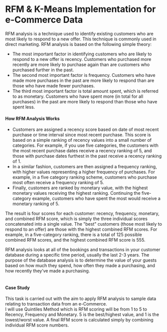 # RFM & K-Means Implementation for e-Commerce Data
RFM analysis is a technique used to identify existing customers who are most likely to respond to a new offer. This technique is commonly used in direct marketing. RFM analysis is based on the following simple theory:
- The most important factor in identifying customers who are likely to respond to a new offer is recency. Customers who purchased more recently are more likely to purchase again than are customers who purchased further in the past.
- The second most important factor is frequency. Customers who have made more purchases in the past are more likely to respond than are those who have made fewer purchases.
- The third most important factor is total amount spent, which is referred to as monetary. Customers who have spent more (in total for all purchases) in the past are more likely to respond than those who have spent less.

#### How RFM Analysis Works
- Customers are assigned a recency score based on date of most recent purchase or time interval since most recent purchase. This score is based on a simple ranking of recency values into a small number of categories. For example, if you use five categories, the customers with the most recent purchase dates receive a recency ranking of 5, and those with purchase dates furthest in the past receive a recency ranking of 1.
- In a similar fashion, customers are then assigned a frequency ranking, with higher values representing a higher frequency of purchases. For example, in a five category ranking scheme, customers who purchase most often receive a frequency ranking of 5.
- Finally, customers are ranked by monetary value, with the highest monetary values receiving the highest ranking. Continuing the five-category example, customers who have spent the most would receive a monetary ranking of 5.

The result is four scores for each customer: recency, frequency, monetary, and combined RFM score, which is simply the three individual scores concatenated into a single value. The "best" customers (those most likely to respond to an offer) are those with the highest combined RFM scores. For example, in a five-category ranking, there is a total of 125 possible combined RFM scores, and the highest combined RFM score is 555.

RFM analysis looks at all of the bookings and transactions in your customer database during a specific time period, usually the last 2-3 years. The purpose of the database analysis is to determine the value of your guests based on how much they spend, how often they made a purchasing, and how recently they’ve made a purchasing.<br><br>

#### Case Study
This task is carried out with the aim to apply RFM analysis to sample data relating to transaction data from an e-Commerce.<br>
I will use Quintiles Method which is RFM scoring will be from 1 to 5 to Recency, Frequency and Monetary. 5 is the best/highest value, and 1 is the lowest/worst value. A final RFM score is calculated simply by combining individual RFM score numbers.<br>
